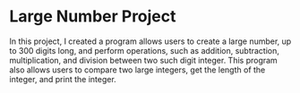 # Large Number Project
In this project, I created a program allows users to create a large number, up to 300 digits long, and perform operations, such as addition, subtraction, multiplication, and division between two such digit integer. This program also allows users to compare two large integers, get the length of the integer, and print the integer.
